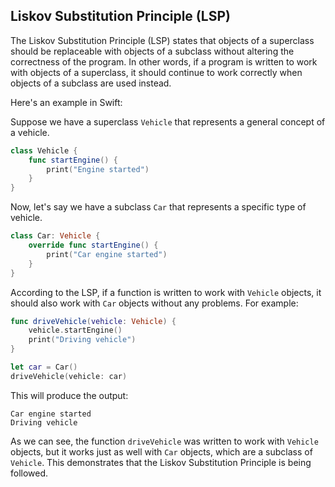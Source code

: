 ## Liskov Substitution Principle (LSP)
The Liskov Substitution Principle (LSP) states that objects of a superclass should be replaceable with objects of a subclass without altering the correctness of the program. In other words, if a program is written to work with objects of a superclass, it should continue to work correctly when objects of a subclass are used instead.

Here's an example in Swift:

Suppose we have a superclass `Vehicle` that represents a general concept of a vehicle.

```swift
class Vehicle {
    func startEngine() {
        print("Engine started")
    }
}
```


Now, let's say we have a subclass `Car` that represents a specific type of vehicle.

```swift
class Car: Vehicle {
    override func startEngine() {
        print("Car engine started")
    }
}
```


According to the LSP, if a function is written to work with `Vehicle` objects, it should also work with `Car` objects without any problems. For example:

```Swift
func driveVehicle(vehicle: Vehicle) {
    vehicle.startEngine()
    print("Driving vehicle")
}

let car = Car()
driveVehicle(vehicle: car)
```


This will produce the output:

```shell
Car engine started
Driving vehicle
```


As we can see, the function `driveVehicle` was written to work with `Vehicle` objects, but it works just as well with `Car` objects, which are a subclass of `Vehicle`. This demonstrates that the Liskov Substitution Principle is being followed.
